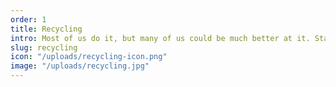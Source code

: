 ```yaml
---
order: 1
title: Recycling
intro: Most of us do it, but many of us could be much better at it. Start learning how to level up.
slug: recycling
icon: "/uploads/recycling-icon.png"
image: "/uploads/recycling.jpg"
---
```


